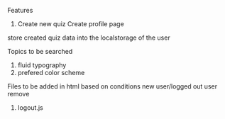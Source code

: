 <!-- Quiz App -->
 Features
1. Create new quiz
Create profile page

store created quiz data into the localstorage of the user

Topics to be searched
1. fluid typography
2. prefered color scheme

Files to be added in html based on conditions
new user/logged out user remove 
1. logout.js